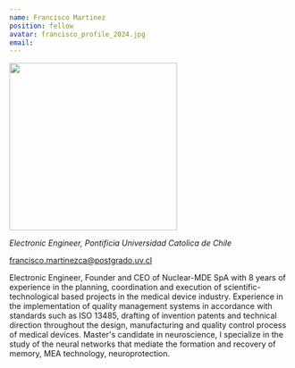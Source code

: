 ```yaml
---
name: Francisco Martinez
position: fellow
avatar: francisco_profile_2024.jpg
email: 
---
```


<img width="300" src="{{site.baseurl}}/images/people/{{page.avatar}}" data-action="zoom">

_Electronic Engineer, Pontificia Universidad Catolica de Chile_<br>

<i class="fa fa-envelope-o"></i> francisco.martinezca@postgrado.uv.cl

Electronic Engineer, Founder and CEO of Nuclear-MDE SpA with 8 years of experience in the planning, coordination and execution of scientific-technological based projects in the medical device industry. Experience in the implementation of quality management systems in accordance with standards such as ISO 13485, drafting of invention patents and technical direction throughout the design, manufacturing and quality control process of medical devices. Master's candidate in neuroscience, I specialize in the study of the neural networks that mediate the formation and recovery of memory, MEA technology, neuroprotection.